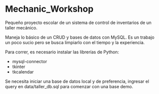 # Mechanic_Workshop
Pequeño proyecto escolar de un sistema de control de inventarios de un taller mecánico.

Maneja lo básico de un CRUD y bases de datos con MySQL. Es un trabajo un poco sucio pero se busca limpiarlo con el tiempo y la experiencia.

Para correr, es necesario instalar las librerías de Python:
- mysql-connector
- tkinter
- tkcalendar

Se necesita iniciar una base de datos local y de preferencia, ingresar el query en data/taller_db.sql para comenzar con una base demo.